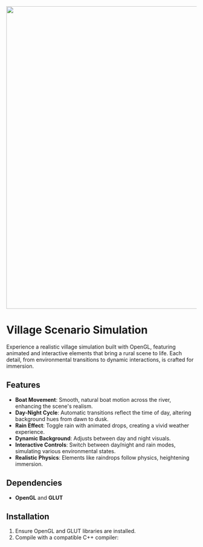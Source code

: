 <img style="margin-right: 30px " width="800" height="800" src="https://github.com/Tuhin4042/resource/blob/main/Village.jpg">

# Village Scenario Simulation

Experience a realistic village simulation built with OpenGL, featuring animated and interactive elements that bring a rural scene to life. Each detail, from environmental transitions to dynamic interactions, is crafted for immersion.

## Features

- **Boat Movement**: Smooth, natural boat motion across the river, enhancing the scene's realism.
- **Day-Night Cycle**: Automatic transitions reflect the time of day, altering background hues from dawn to dusk.
- **Rain Effect**: Toggle rain with animated drops, creating a vivid weather experience.
- **Dynamic Background**: Adjusts between day and night visuals.
- **Interactive Controls**: Switch between day/night and rain modes, simulating various environmental states.
- **Realistic Physics**: Elements like raindrops follow physics, heightening immersion.

## Dependencies

- **OpenGL** and **GLUT**

## Installation

1. Ensure OpenGL and GLUT libraries are installed.
2. Compile with a compatible C++ compiler:
